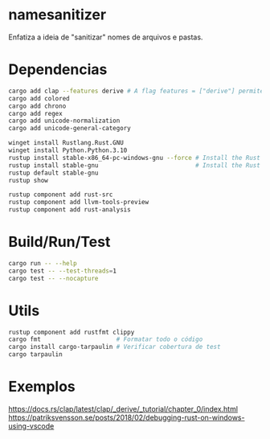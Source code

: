 # namesanitizer

Enfatiza a ideia de "sanitizar" nomes de arquivos e pastas.

# Dependencias

```bash
cargo add clap --features derive # A flag features = ["derive"] permite usar macros derivadas para facilitar a definição de argumentos de linha de comando.
cargo add colored
cargo add chrono
cargo add regex
cargo add unicode-normalization
cargo add unicode-general-category

winget install Rustlang.Rust.GNU
winget install Python.Python.3.10
rustup install stable-x86_64-pc-windows-gnu --force # Install the Rust GNU toolchain
rustup install stable-gnu                           # Install the Rust GNU toolchain
rustup default stable-gnu
rustup show

rustup component add rust-src
rustup component add llvm-tools-preview
rustup component add rust-analysis


```

# Build/Run/Test

```bash
cargo run -- --help
cargo test -- --test-threads=1
cargo test -- --nocapture
```

# Utils

```bash
rustup component add rustfmt clippy
cargo fmt                     # Formatar todo o código
cargo install cargo-tarpaulin # Verificar cobertura de test
cargo tarpaulin

```

# Exemplos

https://docs.rs/clap/latest/clap/_derive/_tutorial/chapter_0/index.html
https://patriksvensson.se/posts/2018/02/debugging-rust-on-windows-using-vscode
